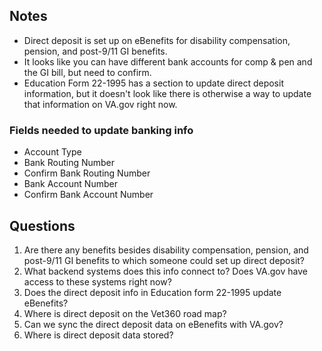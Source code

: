 ## Notes

- Direct deposit is set up on eBenefits for disability compensation, pension, and post-9/11 GI benefits.
- It looks like you can have different bank accounts for comp & pen and the GI bill, but need to confirm.
- Education Form 22-1995 has a section to update direct deposit information, but it doesn't look like there is otherwise a way to update that information on VA.gov right now.

### Fields needed to update banking info

- Account Type
- Bank Routing Number
- Confirm Bank Routing Number 
- Bank Account Number
- Confirm Bank Account Number

## Questions

1. Are there any benefits besides disability compensation, pension, and post-9/11 GI benefits to which someone could set up direct deposit?
2. What backend systems does this info connect to? Does VA.gov have access to these systems right now?
3. Does the direct deposit info in Education form 22-1995 update eBenefits?
4. Where is direct deposit on the Vet360 road map?
5. Can we sync the direct deposit data on eBenefits with VA.gov?
6. Where is direct deposit data stored?
